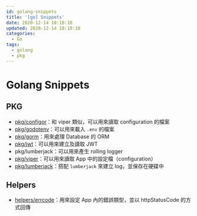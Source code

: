 ```yaml
---
id: golang-snippets
title: '[go] Snippets'
date: 2020-12-14 10:10:10
updated: 2020-12-14 10:10:10
categories:
  - Go
tags:
  - golang
  - pkg
---
```


# Golang Snippets

## PKG

- [pkg/configor](https://github.com/pjchender/go-snippets/tree/master/pkg/configor)：和 viper 類似，可以用來讀取 configuration 的檔案
- [pkg/godotenv](https://github.com/pjchender/go-snippets/tree/master/pkg/godotenv)：可以用來載入 `.env` 的檔案
- [pkg/gorm](https://github.com/pjchender/go-snippets/tree/master/pkg/gorm)：用來處理 Database 的 ORM
- [pkg/jwt](https://github.com/pjchender/go-snippets/tree/master/pkg/jwt)：可以用來建立及讀取 JWT
- pkg/lumberjack：可以用來產生 rolling logger
- [pkg/viper](https://github.com/pjchender/go-snippets/tree/master/pkg/viper)：可以用來讀取 App 中的設定檔（configuration）
- [pkg/lumberjack](https://github.com/pjchender/go-snippets/tree/master/pkg/lumberjack)：搭配 `lumberjack` 來建立 log，並保存在硬碟中


## Helpers

- [helpers/errcode](https://github.com/pjchender/go-snippets/tree/master/helpers/errcode)：用來設定 App 內的錯誤類型，並以 httpStatusCode 的方式回傳
